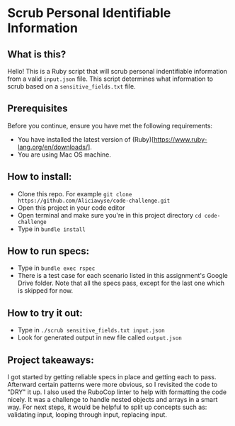 # Scrub Personal Identifiable Information

## What is this?
Hello! This is a Ruby script that will scrub personal indentifiable information from a valid `input.json` file. This script determines what information to scrub based on a `sensitive_fields.txt` file.

## Prerequisites
Before you continue, ensure you have met the following requirements:
- You have installed the latest version of (Ruby)[https://www.ruby-lang.org/en/downloads/].
- You are using Mac OS machine.

## How to install:
- Clone this repo. For example `git clone https://github.com/Aliciawyse/code-challenge.git`
- Open this project in your code editor
- Open terminal and make sure you're in this project directory `cd code-challenge`
- Type in `bundle install`

## How to run specs:
- Type in `bundle exec rspec`
- There is a test case for each scenario listed in this assignment's Google Drive folder. Note that all the specs pass, except for the last one which is skipped for now.

## How to try it out:
- Type in `./scrub sensitive_fields.txt input.json`
- Look for generated output in new file called `output.json`

## Project takeaways:
I got started by getting reliable specs in place and getting each to pass. Afterward certain patterns were more obvious, so I revisited the code to "DRY" it up. I also used the RuboCop linter to help with formatting the code nicely. It was a challenge to handle nested objects and arrays in a smart way. For next steps, it would be helpful to split up concepts such as: validating input, looping through input, replacing input.